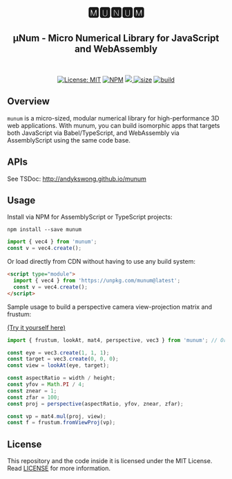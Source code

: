 <h1 align="center">🅼🆄🅽🆄🅼</h1>
<h2 align="center">μNum - Micro Numerical Library for JavaScript and WebAssembly</h2>
<br />
<p align="center">
  <a href="./LICENSE"><img src="https://img.shields.io/badge/License-MIT-yellow.svg" alt="License: MIT" /></a> 
  <a href="https://www.npmjs.com/package/munum"><img src="https://img.shields.io/npm/v/munum" alt="NPM" /></a> 
  <a href="https://codecov.io/gh/andykswong/munum">
    <img src="https://codecov.io/gh/andykswong/munum/branch/main/graph/badge.svg?token=68JPTUD7GZ"/>
  </a> 
  <a href="https://bundlephobia.com/result?p=munum"><img src="https://badgen.net/bundlephobia/minzip/munum" alt="size" /></a> 
  <a href="https://github.com/andykswong/munum/actions/workflows/build.yaml"><img src="https://github.com/andykswong/munum/actions/workflows/build.yaml/badge.svg" alt="build" /></a>
</p>

## Overview
`munum` is a micro-sized, modular numerical library for high-performance 3D web applications. With munum, you can build isomorphic apps that targets both JavaScript via Babel/TypeScript, and WebAssembly via AssemblyScript using the same code base.

## APIs
See TSDoc: http://andykswong.github.io/munum

## Usage
Install via NPM for AssemblyScript or TypeScript projects: 

```shell
npm install --save munum
```

```javascript
import { vec4 } from 'munum';
const v = vec4.create();
```

Or load directly from CDN without having to use any build system:
```html
<script type="module">
  import { vec4 } from 'https://unpkg.com/munum@latest';
  const v = vec4.create();
</script>
```

Sample usage to build a perspective camera view-projection matrix and frustum:

[(Try it yourself here)](https://codepen.io/andykswong/pen/yLbPzGy?editors=0011)
```javascript
import { frustum, lookAt, mat4, perspective, vec3 } from 'munum'; // Or load from CDN

const eye = vec3.create(1, 1, 1);
const target = vec3.create(0, 0, 0);
const view = lookAt(eye, target);

const aspectRatio = width / height;
const yfov = Math.PI / 4;
const znear = 1;
const zfar = 100;
const proj = perspective(aspectRatio, yfov, znear, zfar);

const vp = mat4.mul(proj, view);
const f = frustum.fromViewProj(vp);
```

## License
This repository and the code inside it is licensed under the MIT License. Read [LICENSE](./LICENSE) for more information.
